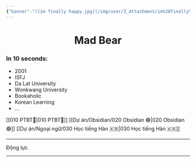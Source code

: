 ```yaml
---
{"banner":"![im finally happy.jpg](/img/user/Z_Attachment/im%20finally%20happy.jpg)","banner_y":0.46,"banner_lock":false,"dg-publish":true,"dg-home":true,"dg-pinned":true,"title":"🏠 Homepage","permalink":"/000-homepage/","pinned":true,"tags":["gardenEntry"],"dgPassFrontmatter":true}
---
```


# <center> Mad Bear </center>



### In 10 seconds:
- 2001
- ISFJ
- Da Lat University
- Wonkwang University
- Bookaholic
- Korean Learning
- ...

[[010 PTBT🧐\|010 PTBT🧐]]
[[Dự án/Obsidian/020 Obsidian 🟣\|020 Obsidian 🟣]]
[[Dự án/Ngoại ngữ/030 Học tiếng Hàn 🇰🇷\|030 Học tiếng Hàn 🇰🇷]]
___
Động lực

___
